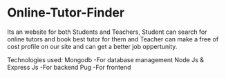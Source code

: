 # Online-Tutor-Finder

Its an website for both Students and Teachers,
Student can search for online tutors and book best tutor for them and Teacher can make a free of cost profile on our site and can get a better job oppertunity.

Technologies used: 
Mongodb -For database management
Node Js & Express Js -For backend
Pug -For frontend
